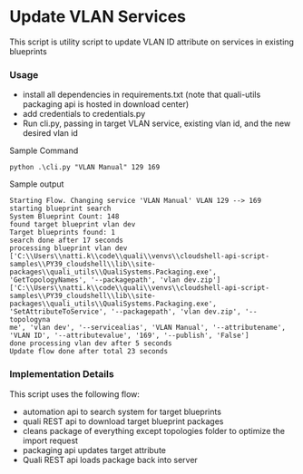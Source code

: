# Update VLAN Services
This script is utility script to update VLAN ID attribute on services in existing blueprints


### Usage
- install all dependencies in requirements.txt (note that quali-utils packaging api is hosted in download center)
- add credentials to credentials.py
- Run cli.py, passing in target VLAN service, existing vlan id, and the new desired vlan id

Sample Command
```commandline
python .\cli.py "VLAN Manual" 129 169
```

Sample output
```commandline
Starting Flow. Changing service 'VLAN Manual' VLAN 129 --> 169
starting blueprint search
System Blueprint Count: 148
found target blueprint vlan dev
Target blueprints found: 1
search done after 17 seconds
processing blueprint vlan dev
['C:\\Users\\natti.k\\code\\quali\\venvs\\cloudshell-api-script-samples\\PY39_cloudshell\\lib\\site-packages\\quali_utils\\QualiSystems.Packaging.exe', 'GetTopologyNames', '--packagepath', 'vlan dev.zip']
['C:\\Users\\natti.k\\code\\quali\\venvs\\cloudshell-api-script-samples\\PY39_cloudshell\\lib\\site-packages\\quali_utils\\QualiSystems.Packaging.exe', 'SetAttributeToService', '--packagepath', 'vlan dev.zip', '--topologyna
me', 'vlan dev', '--servicealias', 'VLAN Manual', '--attributename', 'VLAN ID', '--attributevalue', '169', '--publish', 'False']
done processing vlan dev after 5 seconds
Update flow done after total 23 seconds
```


### Implementation Details
This script uses the following flow:
- automation api to search system for target blueprints
- quali REST api to download target blueprint packages
- cleans package of everything except topologies folder to optimize the import request
- packaging api updates target attribute
- Quali REST api loads package back into server